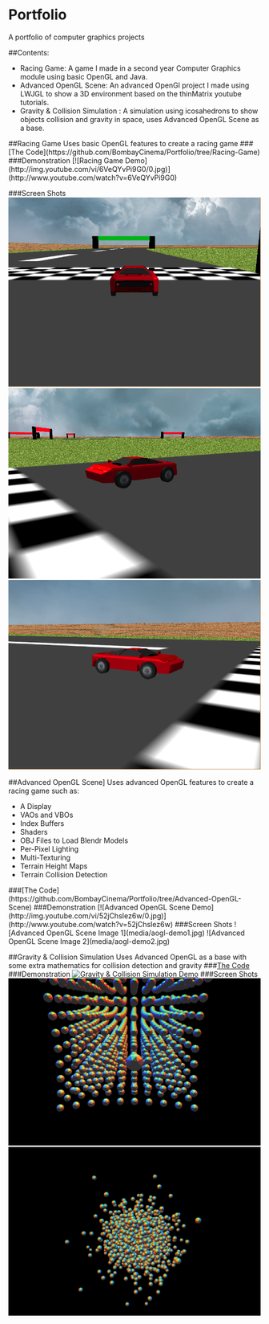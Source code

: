 # Portfolio
A portfolio of computer graphics projects

##Contents:
<ul>
<li>Racing Game: A game I made in a second year Computer Graphics module using basic OpenGL and Java.</li>
<li>Advanced OpenGL Scene: An advanced OpenGl project I made  using LWJGL to show a 3D environment based on the thinMatrix youtube tutorials.</li>
<li>Gravity & Collision Simulation : A simulation using icosahedrons to show objects collision and gravity in space, uses Advanced OpenGL Scene as a base. </li>
</ul>
##Racing Game
Uses basic OpenGL features to create a racing game
###[The Code](https://github.com/BombayCinema/Portfolio/tree/Racing-Game)
###Demonstration
[![Racing Game Demo](http://img.youtube.com/vi/6VeQYvPi9G0/0.jpg)](http://www.youtube.com/watch?v=6VeQYvPi9G0)

###Screen Shots
![Racing Game Image 1](media/Racing-Game1.png)
![Racing Game Image 2](media/Racing-Game2.png)
![Racing Game Image 3](media/Racing-Game3.png)

##Advanced OpenGL Scene]
Uses advanced OpenGL features to create a racing game such as:
<ul>
<li>A Display</li>
<li>VAOs and VBOs</li>
<li>Index Buffers</li>
<li>Shaders</li>
<li>OBJ Files to Load Blendr Models</li>
<li>Per-Pixel Lighting</li>
<li>Multi-Texturing</li>
<li>Terrain Height Maps</li>
<li>Terrain Collision Detection</li>
</ul>
###[The Code](https://github.com/BombayCinema/Portfolio/tree/Advanced-OpenGL-Scene)
###Demonstration
[![Advanced OpenGL Scene Demo](http://img.youtube.com/vi/52jChsIez6w/0.jpg)](http://www.youtube.com/watch?v=52jChsIez6w)
###Screen Shots
![Advanced OpenGL Scene Image 1](media/aogl-demo1.jpg)
![Advanced OpenGL Scene Image 2](media/aogl-demo2.jpg)

##Gravity & Collision Simulation
Uses Advanced OpenGL as a base with some extra mathematics for collision detection and gravity
###[The Code](https://github.com/BombayCinema/Portfolio/tree/Gravity-Simulation)
###Demonstration
[![Gravity & Collision Simulation Demo](http://img.youtube.com/vi/JjU7CmucAxE/0.jpg)](http://www.youtube.com/watch?v=JjU7CmucAxE)
###Screen Shots
![Gravity & Collision Simulation Image 1](media/gravity-sim1.png)
![Gravity & Collision Simulation Image 2](media/gravity-sim2.png)
